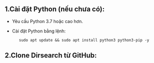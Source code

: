 ## 1.Cài đặt Python (nếu chưa có):
- Yêu cầu Python 3.7 hoặc cao hơn.
- Cài đặt Python bằng lệnh:

         sudo apt update && sudo apt install python3 python3-pip -y

## 2.Clone Dirsearch từ GitHub:
